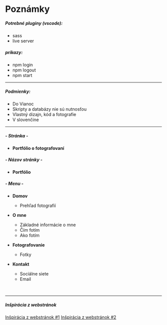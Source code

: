 # Poznámky

##### Potrebné pluginy (vscode):
- sass
- live server

##### príkazy:
- npm login
- npm logout
- npm start
___
##### Podmienky:
- Do Vianoc
- Skripty a databázy nie sú nutnosťou
- Vlastný dizajn, kód a fotografie
- V slovenčine
___

##### - Stránka -
- **Portfólio o fotografovaní**
&nbsp;
##### - Názov stránky -
- **Portfólio**
&nbsp;
##### - Menu -
- **Domov**
  - Prehľad fotografií

- **O mne**
  - Základné informácie o mne
  - Čím fotím
  - Ako fotím

- **Fotografovanie**
  - Fotky

- **Kontakt**
  - Sociálne siete
  - Email

&nbsp;
___
##### Inšpirácia z webstránok
[Inšpirácia z webstránok #1](http://www.vandelaydesign.com/best-photographer-portfolio-websites/)
[Inšpirácia z webstránok #2](http://www.vitosalvatore.com/)
